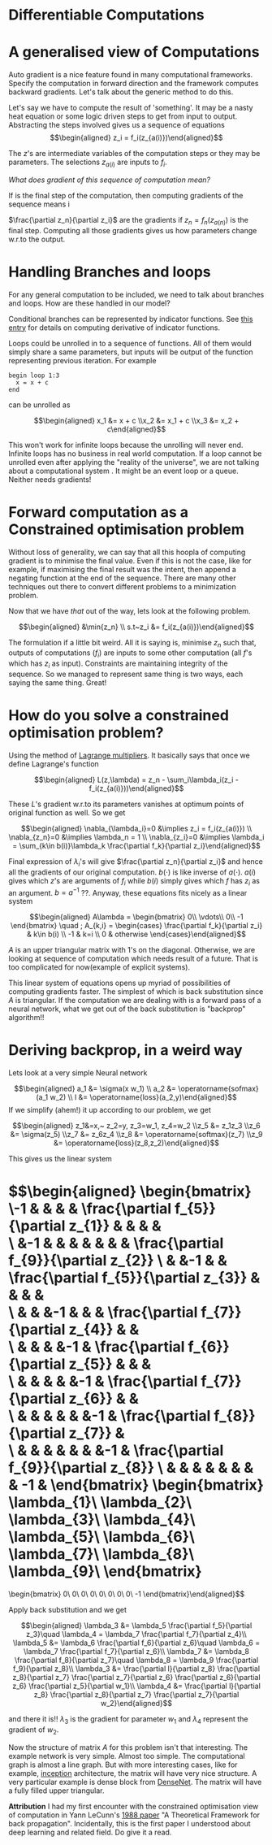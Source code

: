 # Differentiable Computations

A generalised view of Computations
==================================

Auto gradient is a nice feature found in many computational frameworks.
Specify the computation in forward direction and the framework computes
backward gradients. Let's talk about the generic method to do this.

Let's say we have to compute the result of 'something'. It may be a
nasty heat equation or some logic driven steps to get from input to
output. Abstracting the steps involved gives us a sequence of equations
$$\begin{aligned}
  z_i = f_i(z_{a(i)})\end{aligned}$$

The $z$'s are intermediate variables of the computation steps or they may be parameters. The selections $z_{a(i)}$ are inputs to $f_i$.

*What does gradient of this sequence of computation mean?*

If is the final step of the computation, then computing gradients of the
sequence means i

$\frac{\partial z_n}{\partial z_i}$ are the gradients if $z_n=f_n(z_{a(n)})$ is the final step. Computing all those gradients gives us how parameters change w.r.to the output.

Handling Branches and loops
===========================

For any general computation to be included, we need to talk about
branches and loops. How are these handled in our model?

Conditional branches can be represented by indicator functions. See
[this
entry](https://en.wikipedia.org/wiki/Indicator_function#Derivatives_of_the_indicator_function)
for details on computing derivative of indicator functions.

Loops could be unrolled in to a sequence of functions. All of them would
simply share a same parameters, but inputs will be output of the
function representing previous iteration. For example

    begin loop 1:3
      x = x + c
    end

can be unrolled as

$$\begin{aligned}
  x_1 &= x + c
\\x_2 &= x_1 + c
\\x_3 &= x_2 + c\end{aligned}$$

This won't work for infinite loops because the unrolling will never end.
Infinite loops has no business in real world computation. If a loop
cannot be unrolled even after applying the "reality of the universe", we
are not talking about a computational system . It might be an event loop
or a queue. Neither needs gradients!

Forward computation as a Constrained optimisation problem
=========================================================

Without loss of generality, we can say that all this hoopla of computing
gradient is to minimise the final value. Even if this is not the case,
like for example, if maximising the final result was the intent, then
append a negating function at the end of the sequence. There are many
other techniques out there to convert different problems to a
minimization problem.

Now that we have *that* out of the way, lets look at the following
problem. 

$$\begin{aligned}
  &\min{z_n}
  \\
  s.t~z_i &= f_i(z_{a(i)})\end{aligned}$$

The formulation if a little bit weird. All it is saying is, minimise
$z_n$ such that, outputs of computations ($f_i$) are inputs to some
other computation (all $f$'s which has $z_i$ as input). Constraints are
maintaining integrity of the sequence. So we managed to represent same
thing is two ways, each saying the same thing. Great!

How do you solve a constrained optimisation problem?
====================================================

Using the method of [Lagrange
multipliers](https://en.wikipedia.org/wiki/Lagrange_multiplier). It
basically says that once we define Lagrange's function

 $$\begin{aligned}
L(z,\lambda) = z_n - \sum_i\lambda_i(z_i - f_i(z_{a(i)}))\end{aligned}$$

These $L$'s gradient w.r.to its parameters vanishes at optimum points of
original function as well. So we get

 $$\begin{aligned}
  \nabla_{\lambda_i}=0 &\implies z_i = f_i(z_{a(i)})
  \\
  \nabla_{z_n}=0        &\implies \lambda_n = 1
  \\ 
  \nabla_{z_i}=0        &\implies \lambda_i = \sum_{k\in b(i)}\lambda_k \frac{\partial f_k}{\partial z_i}\end{aligned}$$

Final expression of $\lambda_i$'s will give
$\frac{\partial z_n}{\partial z_i}$ and hence all the gradients of our
original computation. $b(\cdot)$ is like inverse of $a(\cdot)$. $a(i)$
gives which $z$'s are arguments of $f_i$ while $b(i)$ simply gives which
$f$ has $z_i$ as an argument. $b=a^{-1}$ ??. Anyway, these equations
fits nicely as a linear system

$$\begin{aligned}
A\lambda = 
\begin{bmatrix}
0\\
\vdots\\
0\\
-1
\end{bmatrix}
\quad
; A_{k,i} = 
\begin{cases}
   \frac{\partial f_k}{\partial z_i} & k\in b(i)
\\ -1 & k=i
\\ 0 & otherwise
\end{cases}\end{aligned}$$

$A$ is an upper triangular matrix with 1's on the diagonal. Otherwise,
we are looking at sequence of computation which needs result of a
future. That is too complicated for now(example of explicit systems).

This linear system of equations opens up myriad of possibilities of
computing gradients faster. The simplest of which is back substitution
since $A$ is triangular. If the computation we are dealing with is a
forward pass of a neural network, what we get out of the back
substitution is "backprop\" algorithm!!

Deriving backprop, in a weird way
=================================

Lets look at a very simple Neural network

 $$\begin{aligned}
a_1 &= \sigma(x w_1)
\\
a_2 &= \operatorname{sofmax}(a_1 w_2)
\\
l &= \operatorname{loss}(a_2,y)\end{aligned}$$ If we simplify (ahem!) it
up according to our problem, we get

 $$\begin{aligned}
z_1&=x,~ z_2=y, z_3=w_1, z_4=w_2
\\z_5 &= z_1z_3
\\z_6 &= \sigma(z_5)
\\z_7 &= z_6z_4
\\z_8 &= \operatorname{softmax}(z_7)
\\z_9 &= \operatorname{loss}(z_8,z_2)\end{aligned}$$ 

This gives us the linear system

 $$\begin{aligned}
\begin{bmatrix}
\\-1 &   &   &   & \frac{\partial f_{5}}{\partial z_{1}} &   &   &   &   
\\   &-1 &   &   &   &   &   &   & \frac{\partial f_{9}}{\partial z_{2}} 
\\   &   &-1 &   & \frac{\partial f_{5}}{\partial z_{3}} &   &   &   &   
\\   &   &   &-1 &   &   & \frac{\partial f_{7}}{\partial z_{4}} &   &   
\\   &   &   &   &-1 & \frac{\partial f_{6}}{\partial z_{5}} &   &   &   
\\   &   &   &   &   &-1 & \frac{\partial f_{7}}{\partial z_{6}} &   &   
\\   &   &   &   &   &   &-1 & \frac{\partial f_{8}}{\partial z_{7}} &   
\\   &   &   &   &   &   &   &-1 & \frac{\partial f_{9}}{\partial z_{8}} 
\\   &   &   &   &   &   &   &   & -1 & 
\end{bmatrix}
\begin{bmatrix}
\lambda_{1}\\
\lambda_{2}\\
\lambda_{3}\\
\lambda_{4}\\
\lambda_{5}\\
\lambda_{6}\\
\lambda_{7}\\
\lambda_{8}\\
\lambda_{9}\\
\end{bmatrix}
=
\begin{bmatrix}
0\\
0\\
0\\
0\\
0\\
0\\
0\\
0\\
-1
\end{bmatrix}\end{aligned}$$ 

Apply back substitution and we get

$$\begin{aligned}
\lambda_3 &= \lambda_5 \frac{\partial f_5}{\partial z_3}\quad
\lambda_4 = \lambda_7 \frac{\partial f_7}{\partial z_4}\\
\lambda_5 &= \lambda_6 \frac{\partial f_6}{\partial z_6}\quad
\lambda_6 = \lambda_7 \frac{\partial f_7}{\partial z_6}\\
\lambda_7 &= \lambda_8 \frac{\partial f_8}{\partial z_7}\quad
\lambda_8 = \lambda_9 \frac{\partial f_9}{\partial z_8}\\
\lambda_3 &= \frac{\partial l}{\partial z_8} \frac{\partial z_8}{\partial z_7} \frac{\partial z_7}{\partial z_6} \frac{\partial z_6}{\partial z_6} \frac{\partial z_5}{\partial w_1}\\
\lambda_4 &= \frac{\partial l}{\partial z_8} \frac{\partial z_8}{\partial z_7} \frac{\partial z_7}{\partial w_2}\end{aligned}$$

and there it is!! $\lambda_3$ is the gradient for parameter $w_1$ and $\lambda_4$ represent the gradient of $w_2$.

Now the structure of matrix $A$ for this problem isn't that interesting.
The example network is very simple. Almost too simple. The computational
graph is almost a line graph. But with more interesting cases, like for
example, [inception](https://www.cs.unc.edu/~wliu/papers/GoogLeNet.pdf)
architecture, the matrix will have very nice structure. A very
particular example is dense block from
[DenseNet](https://arxiv.org/abs/1608.06993). The matrix will have a
fully filled upper triangular.

**Attribution** I had my first encounter with the constrained
optimisation view of computation in Yann LeCunn's [1988
paper](http://yann.lecun.com/exdb/publis/pdf/lecun-88.pdf) "A
Theoretical Framework for back propagation". Incidentally, this is the
first paper I understood about deep learning and related field. Do give
it a read.
